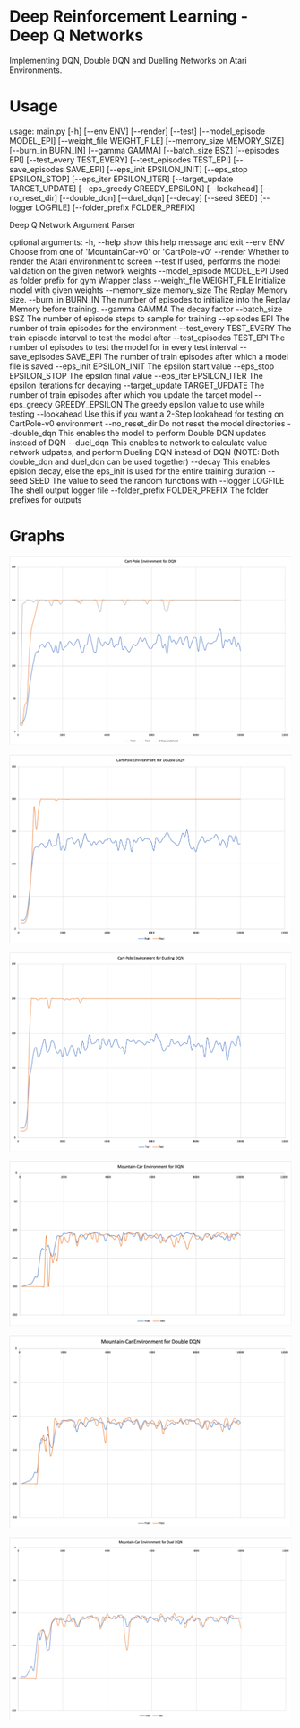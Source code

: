 # Deep Reinforcement Learning - Deep Q Networks
Implementing DQN, Double DQN and Duelling Networks on Atari Environments.

# Usage
usage: main.py [-h] [--env ENV] [--render] [--test]
               [--model_episode MODEL_EPI] [--weight_file WEIGHT_FILE]
               [--memory_size MEMORY_SIZE] [--burn_in BURN_IN] [--gamma GAMMA]
               [--batch_size BSZ] [--episodes EPI] [--test_every TEST_EVERY]
               [--test_episodes TEST_EPI] [--save_episodes SAVE_EPI]
               [--eps_init EPSILON_INIT] [--eps_stop EPSILON_STOP]
               [--eps_iter EPSILON_ITER] [--target_update TARGET_UPDATE]
               [--eps_greedy GREEDY_EPSILON] [--lookahead] [--no_reset_dir]
               [--double_dqn] [--duel_dqn] [--decay] [--seed SEED]
               [--logger LOGFILE] [--folder_prefix FOLDER_PREFIX]

Deep Q Network Argument Parser

optional arguments:
  -h, --help            show this help message and exit
  --env ENV 			Choose from one of 'MountainCar-v0' or 'CartPole-v0'
  --render				Whether to render the Atari environment to screen
  --test 				If used, performs the model validation on the given network
  						weights
  --model_episode MODEL_EPI
  						Used as folder prefix for gym Wrapper class
  --weight_file WEIGHT_FILE
  						Initialize model with given weights
  --memory_size memory_size
  						The Replay Memory size.
  --burn_in BURN_IN 	The number of episodes to initialize into the Replay Memory
  						before training.
  --gamma GAMMA 		The decay factor
  --batch_size BSZ 		The number of episode steps to sample for training
  --episodes EPI 		The number of train episodes for the environment
  --test_every TEST_EVERY
  						The train episode interval to test the model after
  --test_episodes TEST_EPI
  						The number of episodes to test the model for in every
  						test interval
  --save_episodes SAVE_EPI
  						The number of train episodes after which a model file
  						is saved
  --eps_init EPSILON_INIT
  						The epsilon start value
  --eps_stop EPSILON_STOP
  						The epsilon final value
  --eps_iter EPSILON_ITER
  						The epsilon iterations for decaying
  --target_update TARGET_UPDATE
  						The number of train episodes after which you update the
  						target model
  --eps_greedy GREEDY_EPSILON
  						The greedy epsilon value to use while testing
  --lookahead			Use this if you want a 2-Step lookahead for testing on
  						CartPole-v0 environment
  --no_reset_dir		Do not reset the model directories
  --double_dqn 			This enables the model to perform Double DQN updates
  						instead of DQN
  --duel_dqn 			This enables to network to calculate value network
  						udpates, and perform Dueling DQN instead of DQN
  						(NOTE: Both double_dqn and duel_dqn can be used together)
  --decay 				This enables epislon decay, else the eps_init is used for
  						the entire training duration
  --seed SEED 			The value to seed the random functions with
  --logger LOGFILE 		The shell output logger file
  --folder_prefix FOLDER_PREFIX
  						The folder prefixes for outputs

# Graphs

![CartPole Learning Graph on DQN](Graphs/CartPole_DQN.png)

![CartPole Learning Graph on Double DQN](Graphs/CartPole_DoubleDQN.png)

![CartPole Learning Graph on Dueling DQN](Graphs/CartPole_DuelDQN.png)

![MountainCar Learning Graph on DQN](Graphs/MountainCar_DQN.png)

![MountainCar Learning Graph on Double DQN](Graphs/MountainCar_DoubleDQN.png)

![MountainCar Learning Graph on Dueling DQN](Graphs/MountainCar_DuelDQN.png)